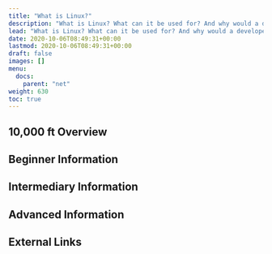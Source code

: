 ```yaml
---
title: "What is Linux?"
description: "What is Linux? What can it be used for? And why would a developer &quot;know&quot; Linux?"
lead: "What is Linux? What can it be used for? And why would a developer &quot;know&quot; Linux?"
date: 2020-10-06T08:49:31+00:00
lastmod: 2020-10-06T08:49:31+00:00
draft: false
images: []
menu:
  docs:
    parent: "net"
weight: 630
toc: true
---
```


## 10,000 ft Overview

## Beginner Information

## Intermediary Information

## Advanced Information

## External Links
